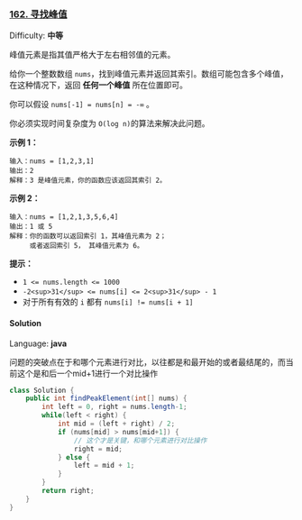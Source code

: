 ### [162\. 寻找峰值](https://leetcode-cn.com/problems/find-peak-element/)

Difficulty: **中等**


峰值元素是指其值严格大于左右相邻值的元素。

给你一个整数数组 `nums`，找到峰值元素并返回其索引。数组可能包含多个峰值，在这种情况下，返回 **任何一个峰值** 所在位置即可。

你可以假设 `nums[-1] = nums[n] = -∞` 。

你必须实现时间复杂度为 `O(log n)`的算法来解决此问题。

**示例 1：**

```
输入：nums = [1,2,3,1]
输出：2
解释：3 是峰值元素，你的函数应该返回其索引 2。
```

**示例 2：**

```
输入：nums = [1,2,1,3,5,6,4]
输出：1 或 5 
解释：你的函数可以返回索引 1，其峰值元素为 2；
     或者返回索引 5， 其峰值元素为 6。
```

**提示：**

*   `1 <= nums.length <= 1000`
*   `-2<sup>31</sup> <= nums[i] <= 2<sup>31</sup> - 1`
*   对于所有有效的 `i` 都有 `nums[i] != nums[i + 1]`


#### Solution

Language: **java**

问题的突破点在于和哪个元素进行对比，以往都是和最开始的或者最结尾的，而当前这个是和后一个mid+1进行一个对比操作

```java
class Solution {
    public int findPeakElement(int[] nums) {
        int left = 0, right = nums.length-1;
        while(left < right) {
            int mid = (left + right) / 2;
            if (nums[mid] > nums[mid+1]) {
                // 这个才是关键，和哪个元素进行对比操作
                right = mid;
            } else {
                left = mid + 1;
            }
        }
        return right;
    }
}
```